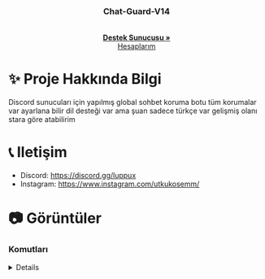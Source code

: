 <p align="center">
  <h3 align="center">Chat-Guard-V14</h3>

  <p align="center">
    <br />
    <a href="https://discord.gg/luppux"><strong>Destek Sunucusu »</strong></a>
    <br />
    <a href="https://vante.dev/">Hesaplarım</a>
  </p>
</p>

# ✨ Proje Hakkında Bilgi
Discord sunucuları için yapılmış global sohbet koruma botu tüm korumalar var ayarlana bilir dil desteği var ama şuan sadece türkçe var gelişmiş olanı stara göre atabilirim 


# 📞 Iletişim

-   Discord: https://discord.gg/luppux
-   Instagram: https://www.instagram.com/utkukosemm/

# 📷 Görüntüler

### Komutları
<details>
  <img width="450" alt="image" src="https://cdn.discordapp.com/attachments/1069288174599282749/1176273048710684722/image.png?ex=656e44a4&is=655bcfa4&hm=e8c1f3c10775ddcd9f4079f49d5211aed776c678c6b2e67aecc47e439fb50372&">
  <img width="450" alt="image" src="https://cdn.discordapp.com/attachments/1069288174599282749/1176273258455253162/image.png?ex=656e44d6&is=655bcfd6&hm=17fdd66bfe13cf9eaeb9d64e4feefa3afe089beaba02b7007a58766eb937b828&">
  <img width="450" alt="image" src="https://cdn.discordapp.com/attachments/1069288174599282749/1176273348334997645/image.png?ex=656e44ec&is=655bcfec&hm=3f9cb1c3e252e51649bef7c42e90c6ec1de2e83820a3522b29ad3588b02700ca&">
<img width="450" alt="image" src="https://cdn.discordapp.com/attachments/1078408656678301776/1176273419214536805/image.png?ex=656e44fd&is=655bcffd&hm=31b215e74164ea65791852aadfc9700b0b99b76e971884c22bf13640657e7007&">
<img width="450" alt="image" src="https://cdn.discordapp.com/attachments/1078408656678301776/1176273550651428874/image.png?ex=656e451c&is=655bd01c&hm=7b3ede09ca567718685f4536463a08428ccf7d44e5a605d9d457fc8d805f9d49&">
<img width="450" alt="image" src="https://cdn.discordapp.com/attachments/1135127966284783616/1176273698764881990/image.png?ex=656e453f&is=655bd03f&hm=f89d209bf8056f3c02a908a5a44698dbc102d20fd624ad0d4d75990434924d71&">
</details>
